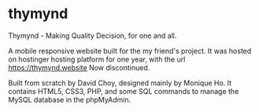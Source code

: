 # thymynd
Thymynd - Making Quality Decision, for one and all.

A mobile responsive website built for the my friend's project. It was hosted on hostinger hosting platform for one year, with the url https://thymynd.website
Now discontinued.

Built from scratch by David Choy, designed mainly by Monique Ho.
It contains HTML5, CSS3, PHP, and some SQL commands to manage the MySQL database in the phpMyAdmin.

